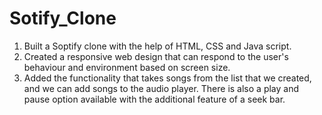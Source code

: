 # Sotify_Clone

1. Built a Soptify clone with the help of HTML, CSS and Java script.
2. Created a responsive web design that can respond to the user's behaviour and environment based on screen size.
3. Added the functionality that takes songs from the list that we created, and we can add songs to the audio player. There is also a play and pause option available with the additional feature of a seek bar.

